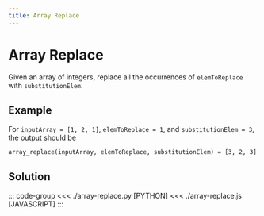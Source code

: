 ```yaml
---
title: Array Replace
---
```


# Array Replace

Given an array of integers, replace all the occurrences of `elemToReplace` with `substitutionElem`.

## Example

For `inputArray = [1, 2, 1]`, `elemToReplace = 1`, and `substitutionElem = 3`, the output should be

```:no-line-numbers
array_replace(inputArray, elemToReplace, substitutionElem) = [3, 2, 3]
```

## Solution

::: code-group
<<< ./array-replace.py [PYTHON]
<<< ./array-replace.js [JAVASCRIPT]
:::
